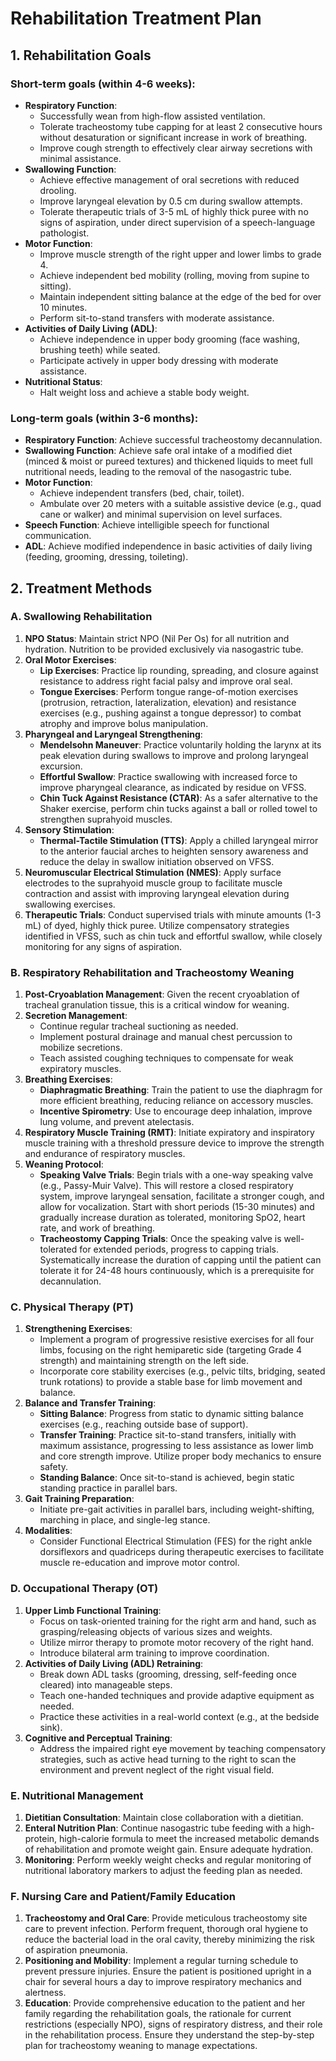 # Rehabilitation Treatment Plan

## 1. Rehabilitation Goals

### Short-term goals (within 4-6 weeks):

*   **Respiratory Function**:
    *   Successfully wean from high-flow assisted ventilation.
    *   Tolerate tracheostomy tube capping for at least 2 consecutive hours without desaturation or significant increase in work of breathing.
    *   Improve cough strength to effectively clear airway secretions with minimal assistance.
*   **Swallowing Function**:
    *   Achieve effective management of oral secretions with reduced drooling.
    *   Improve laryngeal elevation by 0.5 cm during swallow attempts.
    *   Tolerate therapeutic trials of 3-5 mL of highly thick puree with no signs of aspiration, under direct supervision of a speech-language pathologist.
*   **Motor Function**:
    *   Improve muscle strength of the right upper and lower limbs to grade 4.
    *   Achieve independent bed mobility (rolling, moving from supine to sitting).
    *   Maintain independent sitting balance at the edge of the bed for over 10 minutes.
    *   Perform sit-to-stand transfers with moderate assistance.
*   **Activities of Daily Living (ADL)**:
    *   Achieve independence in upper body grooming (face washing, brushing teeth) while seated.
    *   Participate actively in upper body dressing with moderate assistance.
*   **Nutritional Status**:
    *   Halt weight loss and achieve a stable body weight.

### Long-term goals (within 3-6 months):

*   **Respiratory Function**: Achieve successful tracheostomy decannulation.
*   **Swallowing Function**: Achieve safe oral intake of a modified diet (minced & moist or pureed textures) and thickened liquids to meet full nutritional needs, leading to the removal of the nasogastric tube.
*   **Motor Function**:
    *   Achieve independent transfers (bed, chair, toilet).
    *   Ambulate over 20 meters with a suitable assistive device (e.g., quad cane or walker) and minimal supervision on level surfaces.
*   **Speech Function**: Achieve intelligible speech for functional communication.
*   **ADL**: Achieve modified independence in basic activities of daily living (feeding, grooming, dressing, toileting).

## 2. Treatment Methods

### A. Swallowing Rehabilitation

1.  **NPO Status**: Maintain strict NPO (Nil Per Os) for all nutrition and hydration. Nutrition to be provided exclusively via nasogastric tube.
2.  **Oral Motor Exercises**:
    *   **Lip Exercises**: Practice lip rounding, spreading, and closure against resistance to address right facial palsy and improve oral seal.
    *   **Tongue Exercises**: Perform tongue range-of-motion exercises (protrusion, retraction, lateralization, elevation) and resistance exercises (e.g., pushing against a tongue depressor) to combat atrophy and improve bolus manipulation.
3.  **Pharyngeal and Laryngeal Strengthening**:
    *   **Mendelsohn Maneuver**: Practice voluntarily holding the larynx at its peak elevation during swallows to improve and prolong laryngeal excursion.
    *   **Effortful Swallow**: Practice swallowing with increased force to improve pharyngeal clearance, as indicated by residue on VFSS.
    *   **Chin Tuck Against Resistance (CTAR)**: As a safer alternative to the Shaker exercise, perform chin tucks against a ball or rolled towel to strengthen suprahyoid muscles.
4.  **Sensory Stimulation**:
    *   **Thermal-Tactile Stimulation (TTS)**: Apply a chilled laryngeal mirror to the anterior faucial arches to heighten sensory awareness and reduce the delay in swallow initiation observed on VFSS.
5.  **Neuromuscular Electrical Stimulation (NMES)**: Apply surface electrodes to the suprahyoid muscle group to facilitate muscle contraction and assist with improving laryngeal elevation during swallowing exercises.
6.  **Therapeutic Trials**: Conduct supervised trials with minute amounts (1-3 mL) of dyed, highly thick puree. Utilize compensatory strategies identified in VFSS, such as chin tuck and effortful swallow, while closely monitoring for any signs of aspiration.

### B. Respiratory Rehabilitation and Tracheostomy Weaning

1.  **Post-Cryoablation Management**: Given the recent cryoablation of tracheal granulation tissue, this is a critical window for weaning.
2.  **Secretion Management**:
    *   Continue regular tracheal suctioning as needed.
    *   Implement postural drainage and manual chest percussion to mobilize secretions.
    *   Teach assisted coughing techniques to compensate for weak expiratory muscles.
3.  **Breathing Exercises**:
    *   **Diaphragmatic Breathing**: Train the patient to use the diaphragm for more efficient breathing, reducing reliance on accessory muscles.
    *   **Incentive Spirometry**: Use to encourage deep inhalation, improve lung volume, and prevent atelectasis.
4.  **Respiratory Muscle Training (RMT)**: Initiate expiratory and inspiratory muscle training with a threshold pressure device to improve the strength and endurance of respiratory muscles.
5.  **Weaning Protocol**:
    *   **Speaking Valve Trials**: Begin trials with a one-way speaking valve (e.g., Passy-Muir Valve). This will restore a closed respiratory system, improve laryngeal sensation, facilitate a stronger cough, and allow for vocalization. Start with short periods (15-30 minutes) and gradually increase duration as tolerated, monitoring SpO2, heart rate, and work of breathing.
    *   **Tracheostomy Capping Trials**: Once the speaking valve is well-tolerated for extended periods, progress to capping trials. Systematically increase the duration of capping until the patient can tolerate it for 24-48 hours continuously, which is a prerequisite for decannulation.

### C. Physical Therapy (PT)

1.  **Strengthening Exercises**:
    *   Implement a program of progressive resistive exercises for all four limbs, focusing on the right hemiparetic side (targeting Grade 4 strength) and maintaining strength on the left side.
    *   Incorporate core stability exercises (e.g., pelvic tilts, bridging, seated trunk rotations) to provide a stable base for limb movement and balance.
2.  **Balance and Transfer Training**:
    *   **Sitting Balance**: Progress from static to dynamic sitting balance exercises (e.g., reaching outside base of support).
    *   **Transfer Training**: Practice sit-to-stand transfers, initially with maximum assistance, progressing to less assistance as lower limb and core strength improve. Utilize proper body mechanics to ensure safety.
    *   **Standing Balance**: Once sit-to-stand is achieved, begin static standing practice in parallel bars.
3.  **Gait Training Preparation**:
    *   Initiate pre-gait activities in parallel bars, including weight-shifting, marching in place, and single-leg stance.
4.  **Modalities**:
    *   Consider Functional Electrical Stimulation (FES) for the right ankle dorsiflexors and quadriceps during therapeutic exercises to facilitate muscle re-education and improve motor control.

### D. Occupational Therapy (OT)

1.  **Upper Limb Functional Training**:
    *   Focus on task-oriented training for the right arm and hand, such as grasping/releasing objects of various sizes and weights.
    *   Utilize mirror therapy to promote motor recovery of the right hand.
    *   Introduce bilateral arm training to improve coordination.
2.  **Activities of Daily Living (ADL) Retraining**:
    *   Break down ADL tasks (grooming, dressing, self-feeding once cleared) into manageable steps.
    *   Teach one-handed techniques and provide adaptive equipment as needed.
    *   Practice these activities in a real-world context (e.g., at the bedside sink).
3.  **Cognitive and Perceptual Training**:
    *   Address the impaired right eye movement by teaching compensatory strategies, such as active head turning to the right to scan the environment and prevent neglect of the right visual field.

### E. Nutritional Management

1.  **Dietitian Consultation**: Maintain close collaboration with a dietitian.
2.  **Enteral Nutrition Plan**: Continue nasogastric tube feeding with a high-protein, high-calorie formula to meet the increased metabolic demands of rehabilitation and promote weight gain. Ensure adequate hydration.
3.  **Monitoring**: Perform weekly weight checks and regular monitoring of nutritional laboratory markers to adjust the feeding plan as needed.

### F. Nursing Care and Patient/Family Education

1.  **Tracheostomy and Oral Care**: Provide meticulous tracheostomy site care to prevent infection. Perform frequent, thorough oral hygiene to reduce the bacterial load in the oral cavity, thereby minimizing the risk of aspiration pneumonia.
2.  **Positioning and Mobility**: Implement a regular turning schedule to prevent pressure injuries. Ensure the patient is positioned upright in a chair for several hours a day to improve respiratory mechanics and alertness.
3.  **Education**: Provide comprehensive education to the patient and her family regarding the rehabilitation goals, the rationale for current restrictions (especially NPO), signs of respiratory distress, and their role in the rehabilitation process. Ensure they understand the step-by-step plan for tracheostomy weaning to manage expectations.